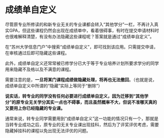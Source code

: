 # 成绩单自定义

尽管原专业所修读的和新专业无关的专业课都会转入“其他学分”一栏，不再计入真实GPA，但这些课程仍然会出现在成绩单中，看着很碍事，有时在提交申请材料时也很难解释清楚，有没有办法隐藏这些课程呢？答案就是通过“成绩单自定义”。

在“苏州大学信息门户”中搜索“成绩单自定义”，即可找到该应用。只需提交申请，在审核通过后即可隐藏这些课程。

此外，成绩单自定义还常常被已修学分已大于等于专业培养计划所要求学分的同学用来隐藏不及格以及不满意的课程。

需要注意的是，**一旦将某门课程成绩做隐藏处理，将再也无法撤回**。（也就是说，成绩单自定义中所谓的“隐藏”实际上等同于“删除”）

**说实话，转专业的同学没有任何必要进行成绩单自定义，因为迁移到“其他学分”的原专业无关学分其实一点也不碍事，而且虽然概率不大，但说不准哪天真的又要用上你已经隐藏的专业课。**

通常来说，转专业同学需要用到“成绩单自定义”这一功能的情况只有一个，那就是当转专业成功之后，原专业的无关专业课出现挂科，然后为了评奖评优考虑，需要隐藏掉挂科的课程以免出现无法评优的问题。